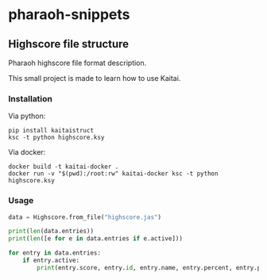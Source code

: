 # pharaoh-snippets

## Highscore file structure

Pharaoh highscore file format description.

This small project is made to learn how to use Kaitai.

### Installation

Via python:
```
pip install kaitaistruct
ksc -t python highscore.ksy
```

Via docker:
```
docker build -t kaitai-docker .
docker run -v "$(pwd):/root:rw" kaitai-docker ksc -t python highscore.ksy
```

### Usage

```py
data = Highscore.from_file("highscore.jas")

print(len(data.entries))
print(len([e for e in data.entries if e.active]))

for entry in data.entries:
    if entry.active:
        print(entry.score, entry.id, entry.name, entry.percent, entry.population, entry.money, entry.year, entry.difficulty, entry.unknown, entry.active)
```
